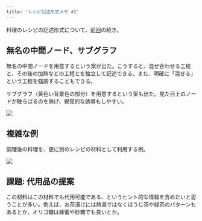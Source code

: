 ```yaml
---
title: 'レシピ記述形式メモ #2'
---
```

料理のレシピの記述形式について、[前回](https://r7kamura.com/articles/2022-05-13-mermaid-recipe-memo)の続き。

無名の中間ノード、サブグラフ
--------------

無名の中間ノードを用意するという案が出た。こうすると、混ぜ合わせる工程と、その後の加熱などの工程とを独立して記述できる。また、明確に「混ぜる」という工程を強調することもできる。

サブグラフ（黄色い背景色の部分）を用意するという案も出た。見た目上のノードが散らばるのを防げ、視覚的な誘導もしやすい。

![](https://lh3.googleusercontent.com/8LZHAiCQ7-wv1mbmvs44Ac9_8fN5W65lz7R6c-zaiBR30XJA_ayIxkzayf6Wf1G7HId5OATQE7A73OLBo0LL-9VZh-DVKx47kU-fLsWhbNeGcRI0cs-legLVVgBYEizReDGiBH3OtUBR8oNyew)

複雑な例
----

調理後の料理を、更に別のレシピの材料として利用する例。

![](https://lh6.googleusercontent.com/Z0tDIt87GJ-5NFhvbAN1jJ6b3bZoZCL6uRbpw4f0yiDowRJgudQLwphHzikO6nycVV0ycjB8Mls3O7YZ-iNpi9JsNt7MThTFstghbhVtFYJmybVpXh4Y-VqlZQFobSpD56V_sUCHqrWBBcbQjg)

課題: 代用品の提案
----------

この材料はこの材料でも代用可能である、というヒント的な情報を含めたいと思うことが多い。例えば、お茶漬けには熱湯ではなくほうじ茶や緑茶のパターンもあるとか、オリゴ糖は蜂蜜や砂糖でも良いとか。
